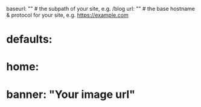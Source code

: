 baseurl: "" # the subpath of your site, e.g. /blog
url: "" # the base hostname & protocol for your site, e.g. https://example.com

# defaults:
#   home:
#     banner: "Your image url"
